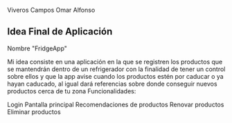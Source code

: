 Viveros Campos Omar Alfonso

## Idea Final de Aplicación 

Nombre  "FridgeApp"

Mi idea consiste en una aplicación en la que se registren los productos que se mantendrán dentro de un refrigerador con la finalidad de tener un control sobre ellos y que la app avise cuando los productos estén por caducar o ya hayan caducado, al igual dará referencias sobre donde conseguir nuevos productos cerca de tu zona
Funcionalidades:

Login
Pantalla principal
Recomendaciones de productos
Renovar productos
Eliminar productos
